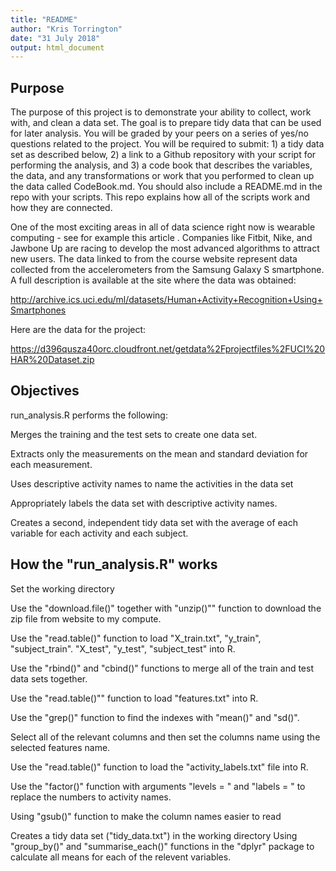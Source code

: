 ```yaml
---
title: "README"
author: "Kris Torrington"
date: "31 July 2018"
output: html_document
---
```

Purpose 
-----------------
The purpose of this project is to demonstrate your ability to collect, work with, and clean a data set. The goal is to prepare tidy data that can be used for later analysis. You will be graded by your peers on a series of yes/no questions related to the project. You will be required to submit: 1) a tidy data set as described below, 2) a link to a Github repository with your script for performing the analysis, and 3) a code book that describes the variables, the data, and any transformations or work that you performed to clean up the data called CodeBook.md. You should also include a README.md in the repo with your scripts. This repo explains how all of the scripts work and how they are connected.

One of the most exciting areas in all of data science right now is wearable computing - see for example this article . Companies like Fitbit, Nike, and Jawbone Up are racing to develop the most advanced algorithms to attract new users. The data linked to from the course website represent data collected from the accelerometers from the Samsung Galaxy S smartphone. A full description is available at the site where the data was obtained:

http://archive.ics.uci.edu/ml/datasets/Human+Activity+Recognition+Using+Smartphones

Here are the data for the project:

https://d396qusza40orc.cloudfront.net/getdata%2Fprojectfiles%2FUCI%20HAR%20Dataset.zip

Objectives
-----------------
run_analysis.R performs the following:

Merges the training and the test sets to create one data set.

Extracts only the measurements on the mean and standard deviation for each measurement.

Uses descriptive activity names to name the activities in the data set

Appropriately labels the data set with descriptive activity names.

Creates a second, independent tidy data set with the average of each variable for each activity and each subject.


How the "run_analysis.R" works
-----------------
Set the working directory

Use the "download.file()" together with "unzip()"" function to download the zip file from website to my compute.

Use the "read.table()" function to load "X_train.txt", "y_train", "subject_train". "X_test", "y_test", "subject_test" into R.

Use the "rbind()" and "cbind()" functions to merge all of the train and test data sets together.

Use the "read.table()"" function to load "features.txt" into R.

Use the "grep()" function to find the indexes with "mean()" and "sd()".

Select all of the relevant columns and then set the columns name using the selected features name.

Use the "read.table()" function to load the "activity_labels.txt" file into R.

Use the "factor()" function with arguments "levels = " and "labels = " to replace the numbers to activity names.

Using "gsub()" function to make the column names easier to read

Creates a tidy data set ("tidy_data.txt") in the working directory Using "group_by()" and "summarise_each()" functions in the "dplyr" package to calculate all means for each of the relevent variables.
